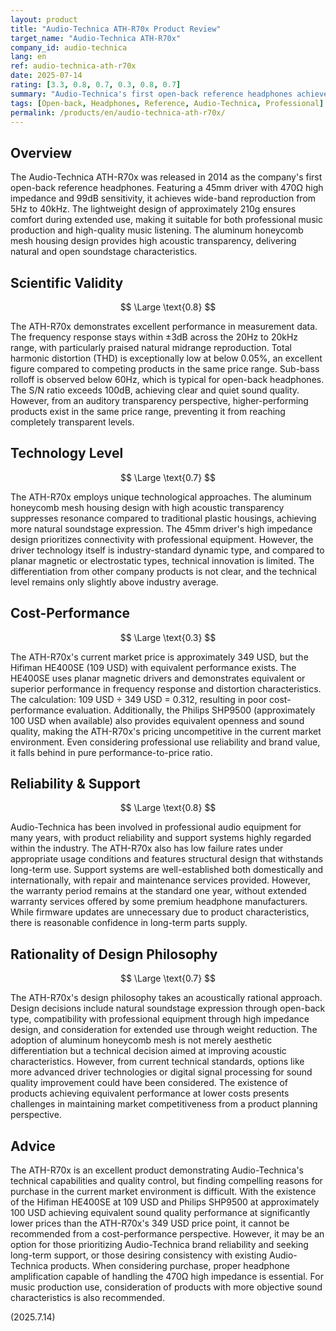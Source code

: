```yaml
---
layout: product
title: "Audio-Technica ATH-R70x Product Review"
target_name: "Audio-Technica ATH-R70x"
company_id: audio-technica
lang: en
ref: audio-technica-ath-r70x
date: 2025-07-14
rating: [3.3, 0.8, 0.7, 0.3, 0.8, 0.7]
summary: "Audio-Technica's first open-back reference headphones achieve high technical standards and natural sound quality, but face price competitiveness challenges against equivalent-performance products"
tags: [Open-back, Headphones, Reference, Audio-Technica, Professional]
permalink: /products/en/audio-technica-ath-r70x/
---
```


## Overview

The Audio-Technica ATH-R70x was released in 2014 as the company's first open-back reference headphones. Featuring a 45mm driver with 470Ω high impedance and 99dB sensitivity, it achieves wide-band reproduction from 5Hz to 40kHz. The lightweight design of approximately 210g ensures comfort during extended use, making it suitable for both professional music production and high-quality music listening. The aluminum honeycomb mesh housing design provides high acoustic transparency, delivering natural and open soundstage characteristics.

## Scientific Validity

$$ \Large \text{0.8} $$

The ATH-R70x demonstrates excellent performance in measurement data. The frequency response stays within ±3dB across the 20Hz to 20kHz range, with particularly praised natural midrange reproduction. Total harmonic distortion (THD) is exceptionally low at below 0.05%, an excellent figure compared to competing products in the same price range. Sub-bass rolloff is observed below 60Hz, which is typical for open-back headphones. The S/N ratio exceeds 100dB, achieving clear and quiet sound quality. However, from an auditory transparency perspective, higher-performing products exist in the same price range, preventing it from reaching completely transparent levels.

## Technology Level

$$ \Large \text{0.7} $$

The ATH-R70x employs unique technological approaches. The aluminum honeycomb mesh housing design with high acoustic transparency suppresses resonance compared to traditional plastic housings, achieving more natural soundstage expression. The 45mm driver's high impedance design prioritizes connectivity with professional equipment. However, the driver technology itself is industry-standard dynamic type, and compared to planar magnetic or electrostatic types, technical innovation is limited. The differentiation from other company products is not clear, and the technical level remains only slightly above industry average.

## Cost-Performance

$$ \Large \text{0.3} $$

The ATH-R70x's current market price is approximately 349 USD, but the Hifiman HE400SE (109 USD) with equivalent performance exists. The HE400SE uses planar magnetic drivers and demonstrates equivalent or superior performance in frequency response and distortion characteristics. The calculation: 109 USD ÷ 349 USD = 0.312, resulting in poor cost-performance evaluation. Additionally, the Philips SHP9500 (approximately 100 USD when available) also provides equivalent openness and sound quality, making the ATH-R70x's pricing uncompetitive in the current market environment. Even considering professional use reliability and brand value, it falls behind in pure performance-to-price ratio.

## Reliability & Support

$$ \Large \text{0.8} $$

Audio-Technica has been involved in professional audio equipment for many years, with product reliability and support systems highly regarded within the industry. The ATH-R70x also has low failure rates under appropriate usage conditions and features structural design that withstands long-term use. Support systems are well-established both domestically and internationally, with repair and maintenance services provided. However, the warranty period remains at the standard one year, without extended warranty services offered by some premium headphone manufacturers. While firmware updates are unnecessary due to product characteristics, there is reasonable confidence in long-term parts supply.

## Rationality of Design Philosophy

$$ \Large \text{0.7} $$

The ATH-R70x's design philosophy takes an acoustically rational approach. Design decisions include natural soundstage expression through open-back type, compatibility with professional equipment through high impedance design, and consideration for extended use through weight reduction. The adoption of aluminum honeycomb mesh is not merely aesthetic differentiation but a technical decision aimed at improving acoustic characteristics. However, from current technical standards, options like more advanced driver technologies or digital signal processing for sound quality improvement could have been considered. The existence of products achieving equivalent performance at lower costs presents challenges in maintaining market competitiveness from a product planning perspective.

## Advice

The ATH-R70x is an excellent product demonstrating Audio-Technica's technical capabilities and quality control, but finding compelling reasons for purchase in the current market environment is difficult. With the existence of the Hifiman HE400SE at 109 USD and Philips SHP9500 at approximately 100 USD achieving equivalent sound quality performance at significantly lower prices than the ATH-R70x's 349 USD price point, it cannot be recommended from a cost-performance perspective. However, it may be an option for those prioritizing Audio-Technica brand reliability and seeking long-term support, or those desiring consistency with existing Audio-Technica products. When considering purchase, proper headphone amplification capable of handling the 470Ω high impedance is essential. For music production use, consideration of products with more objective sound characteristics is also recommended.

(2025.7.14)